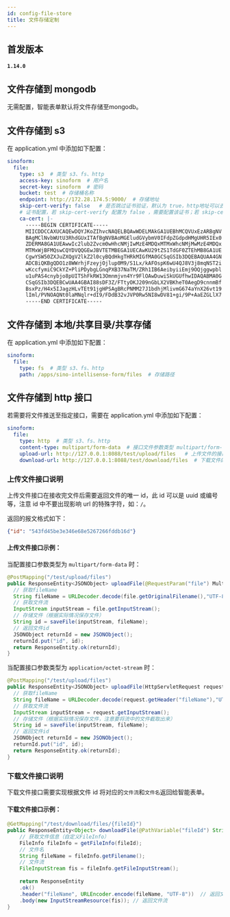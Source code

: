 ```yaml
---
id: config-file-store
title: 文件存储定制
---
```



## 首发版本

#### **`1.14.0`**

## 文件存储到 mongodb

无需配置，智能表单默认将文件存储至mongodb。

## 文件存储到 s3

在 application.yml 中添加如下配置：

```yaml
sinoform:
  file:
    type: s3  # 类型 s3、fs、http
    access-key: sinoform  # 用户名
    secret-key: sinoform  # 密码
    bucket: test  # 存储桶名称
    endpoint: http://172.28.174.5:9000/  # 存储地址
    skip-cert-verify: false   # 是否跳过证书验证，默认为 true，http地址可以去掉该配置
    # 证书配置，若 skip-cert-verify 配置为 false ，需要配置该证书；若 skip-cert-verify 配置为 true ，可去掉该配置
    ca-cert: |-
      -----BEGIN CERTIFICATE-----
      MIICDDCCAXUCAQEwDQYJKoZIhvcNAQELBQAwWDELMAkGA1UEBhMCQVUxEzARBgNV
      BAgMClNvbWUtU3RhdGUxITAfBgNVBAoMGEludGVybmV0IFdpZGdpdHMgUHR5IEx0
      ZDERMA8GA1UEAwwIc2lub2Zvcm0wHhcNMjIwMzE4MDQxMTMxWhcNMjMwMzE4MDQx
      MTMxWjBFMQswCQYDVQQGEwJBVTETMBEGA1UECAwKU29tZS1TdGF0ZTEhMB8GA1UE
      CgwYSW50ZXJuZXQgV2lkZ2l0cyBQdHkgTHRkMIGfMA0GCSqGSIb3DQEBAQUAA4GN
      ADCBiQKBgQDO1z8WWrhjFzeyjOjlup0M9/S1Lx/kAFOspK6wU4QJ8V3j8mqNST2i
      wKccfymiC9CkYZ+PliPDybgLGnqPXB37NaTM/ZRh1IB6AeibyiiEmj9OQjggwpbl
      u1uPAS4cnybjo8pUITShFkRW13Omnmjvn4Yr9FlOAwDuwiSkUGUfhwIDAQABMA0G
      CSqGSIb3DQEBCwUAA4GBAI88sDF3Z/FTtyOKJ209nGbLX2VBKheT0AegD9cnnmBf
      BsxPz/H4x5IJagzHLvTEt91jgHPSAgBRcPNMM27J1bdhjMlivmG674aYnX26vt19
      lIml/PVNOAQNt0laMNqlr+dI9/FDdB32vJVP0Rw5NI8wDV81+gi/9P+AaEZGLlX7
      -----END CERTIFICATE-----
```

## 文件存储到 本地/共享目录/共享存储

在 application.yml 中添加如下配置：

```yaml
sinoform:
  file:
    type: fs  # 类型 s3、fs、http
    path: /apps/sino-intellisense-form/files  # 存储路径
```

## 文件存储到 http 接口

若需要将文件推送至指定接口，需要在 application.yml 中添加如下配置：

```yaml
sinoform:
  file:
    type: http  # 类型 s3、fs、http
    content-type: multipart/form-data  # 接口文件参数类型 multipart/form-data、application/octet-stream
    upload-url: http://127.0.0.1:8088/test/upload/files   # 上传文件的接口
    download-url: http://127.0.0.1:8088/test/download/files  # 下载文件的接口
```
### 上传文件接口说明

上传文件接口在接收完文件后需要返回文件的唯一 id，此 id 可以是 uuid 或编号等，注意 id 中不要出现影响 url 的特殊字符，如：`/`。

返回的报文格式如下：
```json
{"id": "543fd45be3e346e68e5267266fddb16d"}
```

#### 上传文件接口示例：

当配置接口参数类型为 `multipart/form-data` 时：

```java
@PostMapping("/test/upload/files")
public ResponseEntity<JSONObject> uploadFile(@RequestParam("file") MultipartFile file) {
  // 获取fileName
  String fileName = URLDecoder.decode(file.getOriginalFilename(),"UTF-8");
  // 获取文件流
  InputStream inputStream = file.getInputStream();
  // 存储文件（根据实际情况保存文件）
  String id = saveFile(inputStream, fileName);
  // 返回文件id
  JSONObject returnId = new JSONObject();
  returnId.put("id", id);
  return ResponseEntity.ok(returnId);
}

```

当配置接口参数类型为 `application/octet-stream` 时：

```java
@PostMapping("/test/upload/files")
public ResponseEntity<JSONObject> uploadFile(HttpServletRequest request) {
  // 获取fileName
  String fileName = URLDecoder.decode(request.getHeader("fileName"),"UTF-8");
  // 获取文件流
  InputStream inputStream = request.getInputStream();
  // 存储文件（根据实际情况保存文件，注意要将流中的文件截取出来）
  String id = saveFile(inputStream, fileName);
  // 返回文件id
  JSONObject returnId = new JSONObject();
  returnId.put("id", id);
  return ResponseEntity.ok(returnId);
}
```
### 下载文件接口说明

下载文件接口需要实现根据文件 id 将对应的`文件流`和`文件名`返回给智能表单。

#### 下载文件接口示例：

```java
@GetMapping("/test/download/files/{fileId}")
public ResponseEntity<Object> downloadFile(@PathVariable("fileId") String fileId)
    // 获取文件信息（自定义FileInfo）
    FileInfo fileInfo = getFileInfo(fileId);
    // 文件名
    String fileName = fileInfo.getFilename();
    // 文件流
    FileInputStream fis = fileInfo.getFileInputStream();
    
    return ResponseEntity
    .ok()
    .header("fileName", URLEncoder.encode(fileName, "UTF-8"))  // 返回文件名
    .body(new InputStreamResource(fis)); // 返回文件流
}
```
